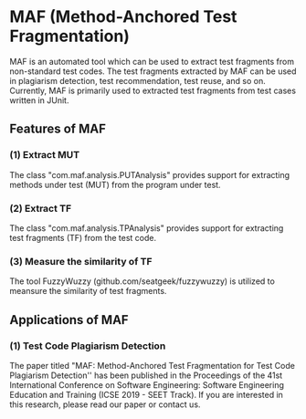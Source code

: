 # MAF (Method-Anchored Test Fragmentation)
MAF is an automated tool which can be used to extract test fragments from non-standard test codes. The test fragments extracted by MAF can be used in plagiarism detection, test recommendation, test reuse, and so on. Currently, MAF is primarily used to extracted test fragments from test cases written in JUnit.

## Features of MAF
### (1) Extract MUT
The class "com.maf.analysis.PUTAnalysis" provides support for extracting methods under test (MUT) from the program under test.
### (2) Extract TF
The class "com.maf.analysis.TPAnalysis" provides support for extracting test fragments (TF) from the test code.
### (3) Measure the similarity of TF
The tool FuzzyWuzzy (github.com/seatgeek/fuzzywuzzy) is utilized to meansure the similarity of test fragments.

## Applications of MAF
### (1) Test Code Plagiarism Detection
The paper titled "MAF: Method-Anchored Test Fragmentation for Test Code Plagiarism Detection'' has been published in the Proceedings of the 41st International Conference on Software Engineering: Software Engineering Education and Training (ICSE 2019 - SEET Track). If you are interested in this research, please read our paper or contact us.

